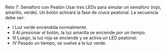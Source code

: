 Reto 7: Semáforo con Peatón
Usar tres LEDs para simular un semáforo (rojo, amarillo, verde).
Un botón activará la fase de cruce peatonal.
La secuencia debe ser:
- I Luz verde encendida normalmente.
- II Al presionar el botón, la luz amarilla se enciende por un tiempo.
- III Luego, la luz roja se enciende y se activa un LED peatonal.
- IV Pasado un tiempo, se vuelve a la luz verde.
